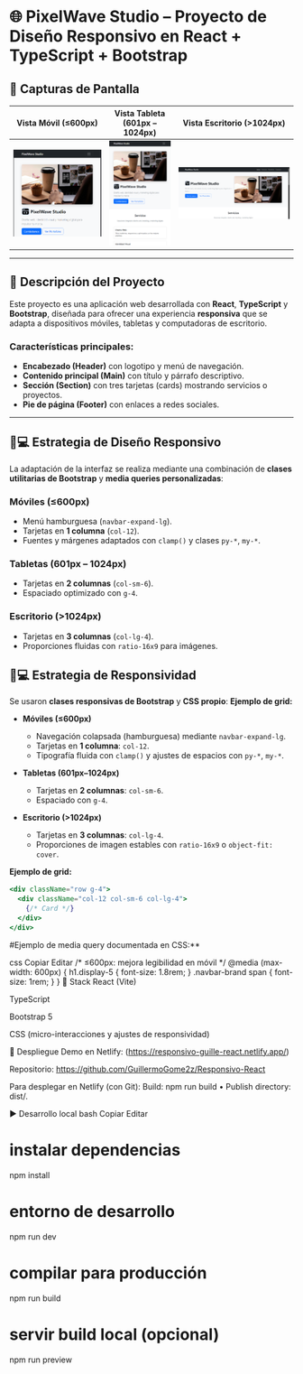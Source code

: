 # 🌐 PixelWave Studio – Proyecto de Diseño Responsivo en React + TypeScript + Bootstrap  
## 📸 Capturas de Pantalla

| Vista Móvil (≤600px) | Vista Tableta (601px – 1024px) | Vista Escritorio (>1024px) |
|----------------------|--------------------------------|----------------------------|
| ![Móvil](./src/assets/mobile.png) | ![Tableta](./src/assets/tablet.png) | ![Escritorio](./src/assets/computadora.png) |


---

## 📝 Descripción del Proyecto  

Este proyecto es una aplicación web desarrollada con **React**, **TypeScript** y **Bootstrap**, diseñada para ofrecer una experiencia **responsiva** que se adapta a dispositivos móviles, tabletas y computadoras de escritorio.  

### Características principales:  
- **Encabezado (Header)** con logotipo y menú de navegación.  
- **Contenido principal (Main)** con título y párrafo descriptivo.  
- **Sección (Section)** con tres tarjetas (cards) mostrando servicios o proyectos.  
- **Pie de página (Footer)** con enlaces a redes sociales.  

---

## 📱💻 Estrategia de Diseño Responsivo  

La adaptación de la interfaz se realiza mediante una combinación de **clases utilitarias de Bootstrap** y **media queries personalizadas**:  

### Móviles (≤600px)  
- Menú hamburguesa (`navbar-expand-lg`).
- Tarjetas en **1 columna** (`col-12`).
- Fuentes y márgenes adaptados con `clamp()` y clases `py-*`, `my-*`.

### Tabletas (601px – 1024px)  
- Tarjetas en **2 columnas** (`col-sm-6`).
- Espaciado optimizado con `g-4`.

### Escritorio (>1024px)  
- Tarjetas en **3 columnas** (`col-lg-4`).
- Proporciones fluidas con `ratio-16x9` para imágenes.

## 📱💻 Estrategia de Responsividad

Se usaron **clases responsivas de Bootstrap** y **CSS propio**:
**Ejemplo de grid:**
<div className="col-12 col-sm-6 col-lg-4">

- **Móviles (≤600px)**
  - Navegación colapsada (hamburguesa) mediante `navbar-expand-lg`.
  - Tarjetas en **1 columna**: `col-12`.
  - Tipografía fluida con `clamp()` y ajustes de espacios con `py-*`, `my-*`.

- **Tabletas (601px–1024px)**
  - Tarjetas en **2 columnas**: `col-sm-6`.
  - Espaciado con `g-4`.

- **Escritorio (>1024px)**
  - Tarjetas en **3 columnas**: `col-lg-4`.
  - Proporciones de imagen estables con `ratio-16x9` o `object-fit: cover`.

**Ejemplo de grid:**
```jsx
<div className="row g-4">
  <div className="col-12 col-sm-6 col-lg-4">
    {/* Card */}
  </div>
</div>
```


#Ejemplo de media query documentada en CSS:**

css
Copiar
Editar
/* ≤600px: mejora legibilidad en móvil */
@media (max-width: 600px) {
  h1.display-5 { font-size: 1.8rem; }
  .navbar-brand span { font-size: 1rem; }
}
🧰 Stack
React (Vite)

TypeScript

Bootstrap 5

CSS (micro-interacciones y ajustes de responsividad)

🚀 Despliegue
Demo en Netlify: (https://responsivo-guille-react.netlify.app/)

Repositorio: https://github.com/GuillermoGome2z/Responsivo-React

Para desplegar en Netlify (con Git): Build: npm run build • Publish directory: dist/.

▶️ Desarrollo local
bash
Copiar
Editar
# instalar dependencias
npm install

# entorno de desarrollo
npm run dev

# compilar para producción
npm run build

# servir build local (opcional)
npm run preview


